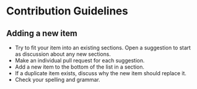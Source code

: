 # Contribution Guidelines

## Adding a new item

- Try to fit your item into an existing sections. Open a suggestion to start as discussion about any new sections.
- Make an individual pull request for each suggestion.
- Add a new item to the bottom of the list in a section.
- If a duplicate item exists, discuss why the new item should replace it.
- Check your spelling and grammar.